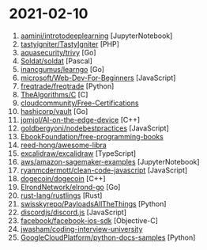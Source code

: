 # 2021-02-10

1. [aamini/introtodeeplearning](https://github.com/aamini/introtodeeplearning "Lab Materials for MIT 6.S191: Introduction to Deep Learning") [JupyterNotebook]
2. [tastyigniter/TastyIgniter](https://github.com/tastyigniter/TastyIgniter "🔥 Powerful, yet easy to use, open source restaurant online ordering, table reservation and restaurant management system") [PHP]
3. [aquasecurity/trivy](https://github.com/aquasecurity/trivy "A Simple and Comprehensive Vulnerability Scanner for Containers, Suitable for CI") [Go]
4. [Soldat/soldat](https://github.com/Soldat/soldat "Soldat is a unique 2D (side-view) multiplayer action game") [Pascal]
5. [inancgumus/learngo](https://github.com/inancgumus/learngo "1000+ Hand-Crafted Go Examples, Exercises, and Quizzes") [Go]
6. [microsoft/Web-Dev-For-Beginners](https://github.com/microsoft/Web-Dev-For-Beginners "24 Lessons, 12 Weeks, Get Started as a Web Developer") [JavaScript]
7. [freqtrade/freqtrade](https://github.com/freqtrade/freqtrade "Free, open source crypto trading bot") [Python]
8. [TheAlgorithms/C](https://github.com/TheAlgorithms/C "Collection of various algorithms in mathematics, machine learning, computer science, physics, etc implemented in C for educational purposes.") [C]
9. [cloudcommunity/Free-Certifications](https://github.com/cloudcommunity/Free-Certifications "Curated list of free courses & certifications") 
10. [hashicorp/vault](https://github.com/hashicorp/vault "A tool for secrets management, encryption as a service, and privileged access management") [Go]
11. [jomjol/AI-on-the-edge-device](https://github.com/jomjol/AI-on-the-edge-device "") [C++]
12. [goldbergyoni/nodebestpractices](https://github.com/goldbergyoni/nodebestpractices "✅ The Node.js best practices list (February 2021)") [JavaScript]
13. [EbookFoundation/free-programming-books](https://github.com/EbookFoundation/free-programming-books "📚 Freely available programming books") 
14. [reed-hong/awesome-libra](https://github.com/reed-hong/awesome-libra "A Curated List of Awesome Facebook Libra Resources") 
15. [excalidraw/excalidraw](https://github.com/excalidraw/excalidraw "Virtual whiteboard for sketching hand-drawn like diagrams") [TypeScript]
16. [aws/amazon-sagemaker-examples](https://github.com/aws/amazon-sagemaker-examples "Example notebooks that show how to apply machine learning, deep learning and reinforcement learning in Amazon SageMaker") [JupyterNotebook]
17. [ryanmcdermott/clean-code-javascript](https://github.com/ryanmcdermott/clean-code-javascript "🛁 Clean Code concepts adapted for JavaScript") [JavaScript]
18. [dogecoin/dogecoin](https://github.com/dogecoin/dogecoin "very currency") [C++]
19. [ElrondNetwork/elrond-go](https://github.com/ElrondNetwork/elrond-go "⚡ Elrond-GO: The official implementation of the Elrond protocol, written in golang.") [Go]
20. [rust-lang/rustlings](https://github.com/rust-lang/rustlings "🦀 Small exercises to get you used to reading and writing Rust code!") [Rust]
21. [swisskyrepo/PayloadsAllTheThings](https://github.com/swisskyrepo/PayloadsAllTheThings "A list of useful payloads and bypass for Web Application Security and Pentest/CTF") [Python]
22. [discordjs/discord.js](https://github.com/discordjs/discord.js "A powerful JavaScript library for interacting with the Discord API") [JavaScript]
23. [facebook/facebook-ios-sdk](https://github.com/facebook/facebook-ios-sdk "Used to integrate the Facebook Platform with your iOS & tvOS apps.") [Objective-C]
24. [jwasham/coding-interview-university](https://github.com/jwasham/coding-interview-university "A complete computer science study plan to become a software engineer.") 
25. [GoogleCloudPlatform/python-docs-samples](https://github.com/GoogleCloudPlatform/python-docs-samples "Code samples used on cloud.google.com") [Python]
